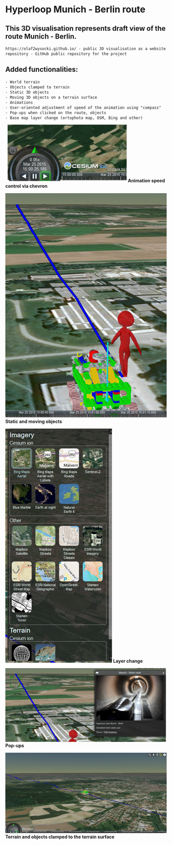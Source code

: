 # Hyperloop Munich - Berlin route

## This 3D visualisation represents draft view of the route Munich - Berlin.

    https://olaf2wysocki.github.io/ - public 3D visualisation as a website
    repository - GitHub public repository for the project

## Added functionalities:

    - World terrain
    - Objects clamped to terrain
    - Static 3D objects
    - Moving 3D objects on a terrain surface
    - Animations
    - User-oriented adjustment of speed of the animation using "compass"
    - Pop-ups when clicked on the route, objects
    - Base map layer change (ortophoto map, OSM, Bing and other)

![Animation speed control via chevron](./screenshots/AnimationControl.PNG)
**Animation speed control via chevron**

![Static and moving objects](./screenshots/staticObjects.PNG)
**Static and moving objects**

![Layer change](./screenshots/Layers.PNG)
**Layer change**

![Pop-ups](./screenshots/PopUps.PNG)
**Pop-ups**

![Terrain and objects clamped to the terrain surface](./screenshots/BuggyMunBer.PNG)
**Terrain and objects clamped to the terrain surface**
